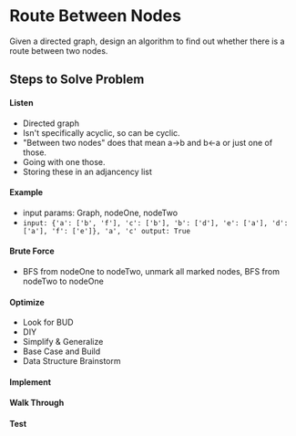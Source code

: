 # Route Between Nodes

Given a directed graph, design an algorithm to find out whether there is a route between two nodes.

## Steps to Solve Problem
#### Listen
- Directed graph
- Isn't specifically acyclic, so can be cyclic. 
- "Between two nodes" does that mean a->b and b<-a or just one of those. 
 - Going with one those. 
- Storing these in an adjancency list

#### Example
- input params: Graph, nodeOne, nodeTwo
- `input: {'a': ['b', 'f'], 'c': ['b'], 'b': ['d'], 'e': ['a'], 'd': ['a'], 'f': ['e']}, 'a', 'c' output: True`

#### Brute Force
- BFS from nodeOne to nodeTwo, unmark all marked nodes, BFS from nodeTwo to nodeOne

#### Optimize
- Look for BUD
- DIY
- Simplify & Generalize
- Base Case and Build
- Data Structure Brainstorm

#### Implement
#### Walk Through
#### Test
